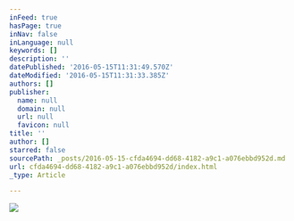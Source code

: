 ```yaml
---
inFeed: true
hasPage: true
inNav: false
inLanguage: null
keywords: []
description: ''
datePublished: '2016-05-15T11:31:49.570Z'
dateModified: '2016-05-15T11:31:33.385Z'
authors: []
publisher:
  name: null
  domain: null
  url: null
  favicon: null
title: ''
author: []
starred: false
sourcePath: _posts/2016-05-15-cfda4694-dd68-4182-a9c1-a076ebbd952d.md
url: cfda4694-dd68-4182-a9c1-a076ebbd952d/index.html
_type: Article

---
```

![](https://the-grid-user-content.s3-us-west-2.amazonaws.com/31af59e3-1648-42e7-bed6-316503c2491f.jpg)